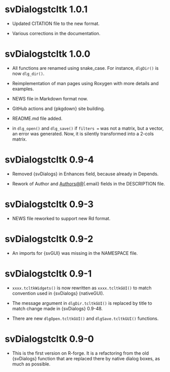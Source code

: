 # svDialogstcltk 1.0.1

-   Updated CITATION file to the new format.

-   Various corrections in the documentation.

# svDialogstcltk 1.0.0

-   All functions are renamed using snake_case. For instance, `dlgDir()` is now `dlg_dir()`.

-   Reimplementation of man pages using Roxygen with more details and examples.

-   NEWS file in Markdown format now.

-   GitHub actions and {pkgdown} site building.

-   README.md file added.

-   in `dlg_open()` and `dlg_save()` if `filters =` was not a matrix, but a vector, an error was generated. Now, it is silently transformed into a 2-cols matrix.

# svDialogstcltk 0.9-4

-   Removed {svDialogs} in Enhances field, because already in Depends.

-   Rework of Author and [Authors\@R](mailto:Authors@R){.email} fields in the DESCRIPTION file.

# svDialogstcltk 0.9-3

-   NEWS file reworked to support new Rd format.

# svDialogstcltk 0.9-2

-   An imports for {svGUI} was missing in the NAMESPACE file.

# svDialogstcltk 0.9-1

-   `xxxx.tcltkWidgets()` is now rewritten as `xxxx.tcltkGUI()` to match convention used in {svDialogs} (nativeGUI).

-   The message argument in `dlgDir.tcltkGUI()` is replaced by title to match change made in {svDialogs} 0.9-48.

-   There are new `dlgOpen.tcltkGUI()` and `dlgSave.tcltkGUI()` functions.

# svDialogstcltk 0.9-0

-   This is the first version on R-forge. It is a refactoring from the old {svDialogs} function that are replaced there by native dialog boxes, as much as possible.
